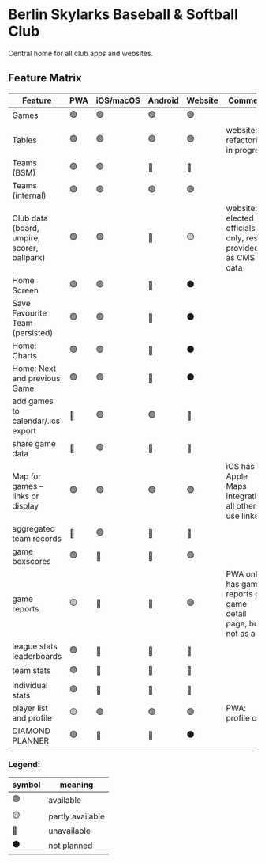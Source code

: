 # Berlin Skylarks Baseball & Softball Club

Central home for all club apps and websites.

## Feature Matrix

| **Feature**                                 | **PWA** | **iOS/macOS** | **Android** | **Website** | **Comment**                                                      |
| ------------------------------------------- | ------- | ------- | ----------- | ----------- | ---------------------------------------------------------------- |
| Games                                       | 🟢      | 🟢      | 🟢          | 🟢          |                                                                  |
| Tables                                      | 🟢      | 🟢      | 🟢          | 🟢          | website: refactoring in progress                                 |
| Teams (BSM)                                 | 🟢      | 🟢      | 🔴          | 🔴          |                                                                  |
| Teams (internal)                            | 🟢      | 🟢      | 🟢          | 🟢          |                                                                  |
| Club data (board, umpire, scorer, ballpark) | 🟢      | 🟢      | 🔴          | 🟡          | website: elected officials only, rest provided as CMS data       |
| Home Screen                                 | 🟢      | 🟢      | 🔴          | ⚫️          |                                                                  |
| Save Favourite Team (persisted)             | 🟢      | 🟢      | 🔴          | ⚫️          |                                                                  |
| Home: Charts                                | 🟢      | 🟢      | 🔴          | ⚫️          |                                                                  |
| Home: Next and previous Game                | 🟢      | 🟢      | 🔴          | ⚫️          |                                                                  |
| add games to calendar/.ics export           | 🔴      | 🟢      | 🟢          | 🔴          |                                                                  |
| share game data                             | 🔴      | 🟢      | 🔴          | 🔴          |                                                                  |
| Map for games – links or display            | 🟢      | 🟢      | 🟢          | 🟢          | iOS has Apple Maps integration, all others use links             |
| aggregated team records                     | 🔴      | 🟢      | 🔴          | 🔴          |                                                                  |
| game boxscores                              | 🟢      | 🔴      | 🔴          | 🟢          |                                                                  |
| game reports                                | 🟡      | 🔴      | 🔴          | 🟢          | PWA only has game reports on game detail page, but not as a list |
| league stats leaderboards                   | 🟢      | 🔴      | 🔴          | 🔴          |                                                                  |
| team stats                                  | 🟢      | 🔴      | 🔴          | 🔴          |                                                                  |
| individual stats                            | 🟢      | 🔴      | 🔴          | 🔴          |                                                                  |
| player list and profile                     | 🟡      | 🟢      | 🟢          | 🟢          | PWA: profile only                                                |
| DIAMOND PLANNER                             | 🟢      | 🔴      | 🔴          | ⚫️          |                                                                  |

### Legend:

|**symbol**| **meaning**|
|------|------|
|🟢|available|
|🟡|partly available|
|🔴|unavailable|
|⚫️ |not planned|
